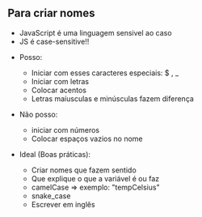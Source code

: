 ## Para criar nomes

* JavaScript é uma linguagem sensivel ao caso
* JS é case-sensitive!!

- Posso:
    * Iniciar com esses caracteres especiais: $ , _
    * Iniciar com letras
    * Colocar acentos
    * Letras maíusculas e minúsculas fazem diferença

- Não posso:
    * iniciar com números
    * Colocar espaços vazios no nome

- Ideal (Boas práticas):
    * Criar nomes que fazem sentido
    * Que explique o que a variável é ou faz
    * camelCase => exemplo: "tempCelsius"
    * snake_case
    * Escrever em inglês